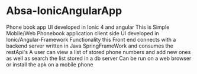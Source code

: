 # Absa-IonicAngularApp
Phone book app UI developed in Ionic 4 and angular 
This is Simple Mobile/Web Phonebook application client side UI developed in Ionic/Angular-Framework 
Functionality this Front end connects with a backend server written in Java SpringFrameWork and consumes the restApi's
A user can view a list of stored phone numbers and add new ones as well as search the list stored in a db server
Can be run on a web browser or install the apk on a mobile phone
